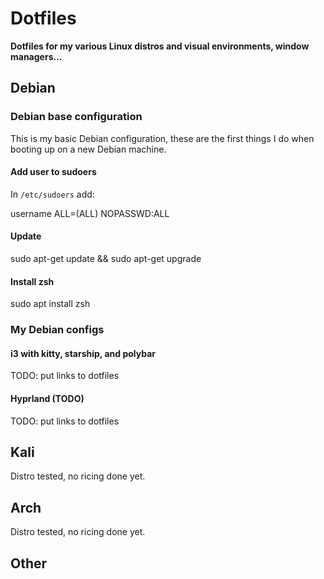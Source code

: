 # Dotfiles
**Dotfiles for my various Linux distros and visual environments, window managers...**

## Debian

### Debian base configuration

This is my basic Debian configuration, these are the first things I do when booting up on a new Debian machine.

#### Add user to sudoers

In ```/etc/sudoers``` add:

  username  ALL=(ALL) NOPASSWD:ALL

#### Update

  sudo apt-get update && sudo apt-get upgrade

#### Install zsh

  sudo apt install zsh

### My Debian configs

#### i3 with kitty, starship, and polybar

TODO: put links to dotfiles

#### Hyprland (TODO)

TODO: put links to dotfiles

## Kali

Distro tested, no ricing done yet.

## Arch

Distro tested, no ricing done yet.

## Other
